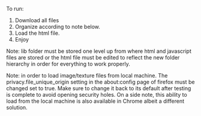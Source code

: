 To run:
1. Download all files
2. Organize according to note below.
3. Load the html file.
4. Enjoy

Note: lib folder must be stored one level up from where html and javascript files are stored or the html file must be edited to reflect the new folder
hierarchy in order for everything to work properly.

Note: in order to load image/texture files from local machine. The privacy.file_unique_origin setting in the about:config page of firefox must be changed set to true.
Make sure to change it back to its default after testing is complete to avoid opening security holes. On a side note, this ability to load from the local
machine is also available in Chrome albeit a different solution.
